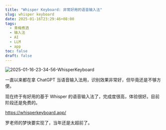 ```yaml
---
title: "Whisper Keyboard: 非常好用的语音输入法"
slug: whisper keyboard
date: 2025-01-16T23:29:46+08:00
tags:
  - 青梅煮酒
  - 输入法
  - AI
  - LLM
  - app
toc: false
draft: false
---
```


![2025-01-16-23-34-56-WhisperKeyboard](https://raw.githubusercontent.com/xbot/image-hosting/master/blog/2025-01-16-23-34-56-Whisper%20Keyboard.jpeg)

一直以来都在拿 ChatGPT 当语音输入法用，识别效果非常好，但毕竟还是不够方便。

现在终于有好用的基于 Whisper 的语音输入法了，完成度很高，体验很好。目前阶段还是免费的。

https://whisperkeyboard.app/

罗老师的梦快要实现了，当年还是太超前了。